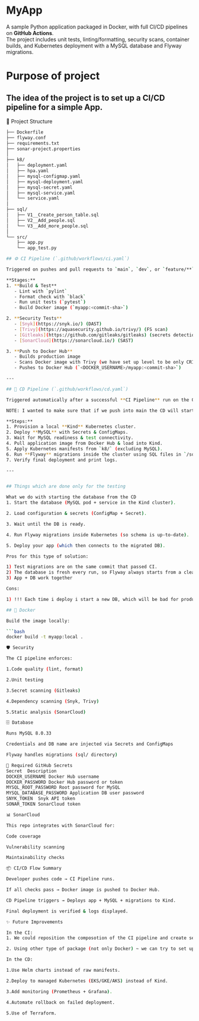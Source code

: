 # MyApp

A sample Python application packaged in Docker, with full CI/CD pipelines on **GitHub Actions**.  
The project includes unit tests, linting/formatting, security scans, container builds, and Kubernetes deployment with a MySQL database and Flyway migrations.

# Purpose of project
The idea of the project is to set up a CI/CD pipeline for a simple App.
---

📂 Project Structure
```bash
├── Dockerfile
├── flyway.conf
├── requirements.txt
├── sonar-project.properties
│
├── k8/                  
│   ├── deployment.yaml
│   ├── hpa.yaml
│   ├── mysql-configmap.yaml
│   ├── mysql-deployment.yaml
│   ├── mysql-secret.yaml
│   ├── mysql-service.yaml
│   └── service.yaml
│
├── sql/                         
│   ├── V1__Create_person_table.sql
│   ├── V2__Add_people.sql
│   └── V3__Add_more_people.sql
│
└── src/
    ├── app.py
    └── app_test.py

## ⚙️ CI Pipeline (`.github/workflows/ci.yaml`)

Triggered on pushes and pull requests to `main`, `dev`, or `feature/**` branches.

**Stages:**
1. **Build & Test**
   - Lint with `pylint`
   - Format check with `black`
   - Run unit tests (`pytest`)
   - Build Docker image (`myapp:<commit-sha>`)

2. **Security Tests**
   - [Snyk](https://snyk.io/) (DAST)
   - [Trivy](https://aquasecurity.github.io/trivy/) (FS scan)
   - [Gitleaks](https://github.com/gitleaks/gitleaks) (secrets detection)
   - [SonarCloud](https://sonarcloud.io/) (SAST)

3. **Push to Docker Hub**
   - Builds production image
   - Scans Docker image with Trivy (we have set up level to be only CRITICAL)
   - Pushes to Docker Hub (`<DOCKER_USERNAME>/myapp:<commit-sha>`)

---

## 🚀 CD Pipeline (`.github/workflows/cd.yaml`)

Triggered automatically after a successful **CI Pipeline** run on the ONLY `main` branch. 

NOTE: I wanted to make sure that if we push into main the CD will start after the CI finishes. The reason is that the docker image we use in the CD, should be taken from the Docker repository (with the tag). If we dont specify this, there is a chance of error in the CD.yaml, because it couldnt pull the wanted image ~ "race condition"

**Steps:**
1. Provision a local **Kind** Kubernetes cluster.
2. Deploy **MySQL** with Secrets & ConfigMaps.
3. Wait for MySQL readiness & test connectivity.
4. Pull application image from Docker Hub & load into Kind.
5. Apply Kubernetes manifests from `k8/` (excluding MySQL).
6. Run **Flyway** migrations inside the cluster using SQL files in `/sql`.
7. Verify final deployment and print logs.

---


## Things which are done only for the testing

What we do with starting the database from the CD
1. Start the database (MySQL pod + service in the Kind cluster).

2. Load configuration & secrets (ConfigMap + Secret).

3. Wait until the DB is ready.

4. Run Flyway migrations inside Kubernetes (so schema is up-to-date).

5. Deploy your app (which then connects to the migrated DB).

Pros for this type of solution:

1) Test migrations are on the same commit that passed CI.
2) The database is fresh every run, so Flyway always starts from a clean state → catches migration errors early.
3) App + DB work together

Cons:

1) !!! Each time i deploy i start a new DB, which will be bad for productions.

## 🐳 Docker

Build the image locally:

```bash
docker build -t myapp:local .

🛡️ Security

The CI pipeline enforces:

1.Code quality (lint, format)

2.Unit testing

3.Secret scanning (Gitleaks)

4.Dependency scanning (Snyk, Trivy)

5.Static analysis (SonarCloud)

🗄️ Database

Runs MySQL 8.0.33

Credentials and DB name are injected via Secrets and ConfigMaps

Flyway handles migrations (sql/ directory)

🔑 Required GitHub Secrets
Secret	Description
DOCKER_USERNAME	Docker Hub username
DOCKER_PASSWORD	Docker Hub password or token
MYSQL_ROOT_PASSWORD	Root password for MySQL
MYSQL_DATABASE_PASSWORD	Application DB user password
SNYK_TOKEN	Snyk API token
SONAR_TOKEN	SonarCloud token

📊 SonarCloud

This repo integrates with SonarCloud for:

Code coverage

Vulnerability scanning

Maintainability checks

📦 CI/CD Flow Summary

Developer pushes code → CI Pipeline runs.

If all checks pass → Docker image is pushed to Docker Hub.

CD Pipeline triggers → Deploys app + MySQL + migrations to Kind.

Final deployment is verified & logs displayed.

✨ Future Improvements

In the CI:
1. We could reposition the composotion of the CI pipeline and create seperate jobs for each kind of security testing.

2. Using other type of package (not only Docker) ~ we can try to set up the CI using Nix

In the CD:

1.Use Helm charts instead of raw manifests.

2.Deploy to managed Kubernetes (EKS/GKE/AKS) instead of Kind.

3.Add monitoring (Prometheus + Grafana).

4.Automate rollback on failed deployment.

5.Use of Terraform.